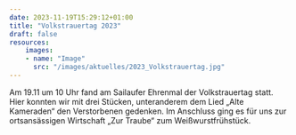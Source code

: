 ```yaml
---
date: 2023-11-19T15:29:12+01:00
title: "Volkstrauertag 2023"
draft: false
resources:
    images:
    - name: "Image"
      src: "/images/aktuelles/2023_Volkstrauertag.jpg"
---
```



Am 19.11 um 10 Uhr fand am Sailaufer Ehrenmal der Volkstrauertag statt. Hier konnten wir mit drei Stücken, unteranderem dem Lied „Alte Kameraden“ den Verstorbenen gedenken. Im Anschluss ging es für uns zur ortsansässigen Wirtschaft „Zur Traube“ zum Weißwurstfrühstück.



